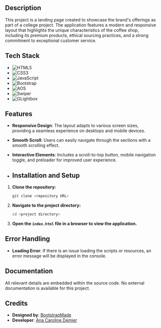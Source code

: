 ## Description

This project is a landing page created to showcase the brand's offerings as part of a college project. The application features a modern and responsive layout that highlights the unique characteristics of the coffee shop, including its premium products, ethical sourcing practices, and a strong commitment to exceptional customer service.

## Tech Stack

- ![HTML5](https://img.shields.io/badge/HTML5-5.2.0-red)
- ![CSS3](https://img.shields.io/badge/CSS3-3.0-blue)
- ![JavaScript](https://img.shields.io/badge/JavaScript-ES6-yellow)
- ![Bootstrap](https://img.shields.io/badge/Bootstrap-5.3.0-blue)
- ![AOS](https://img.shields.io/badge/AOS-2.3.1-lightgrey)
- ![Swiper](https://img.shields.io/badge/Swiper-9.3.0-orange)
- ![GLightbox](https://img.shields.io/badge/GLightbox-2.0.3-lightgrey)

## Features

- **Responsive Design**: The layout adapts to various screen sizes, providing a seamless experience on desktops and mobile devices.
- **Smooth Scroll**: Users can easily navigate through the sections with a smooth scrolling effect.
- **Interactive Elements**: Includes a scroll-to-top button, mobile navigation toggle, and preloader for improved user experience.

- ## Installation and Setup

1. **Clone the repository:**

    ```bash
    git clone <repository URL>
    ```

2. **Navigate to the project directory:**

    ```bash
    cd <project directory>
    ```

3. **Open the `index.html` file in a browser to view the application.**

## Error Handling

- **Loading Error**: If there is an issue loading the scripts or resources, an error message will be displayed in the console.

## Documentation

All relevant details are embedded within the source code. No external documentation is available for this project.

## Credits

- **Designed by**: [BootstrapMade](https://bootstrapmade.com/)
- **Developer**: [Ana Caroline Demier](https://www.linkedin.com/in/anaeggerdemier/) 
